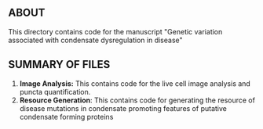 
## ABOUT

This directory contains code for the manuscript "Genetic variation associated with condensate dysregulation in disease"

## SUMMARY OF FILES

1. **Image Analysis:** This contains code for the live cell image analysis and puncta quantification. 
2. **Resource Generation**: This contains code for generating the resource of disease mutations in condensate promoting features of putative condensate forming proteins
